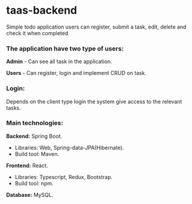 # taas-backend

Simple todo application users can register, submit a task, edit, delete and check it when completed

### The application have two type of users:

**Admin** - Can see all task in the application.

**Users** - Can register, login and implement CRUD on task.

### Login:

Depends on the client type login the system give access to the relevant tasks.

### Main technologies:

**Backend:** Spring Boot.<br/>
- Libraries: Web, Spring-data-JPA(Hibernate).
- Build tool: Maven.

**Frontend:** React.
- Libraries: Typescript, Redux, Bootstrap.
- Build tool: npm.

**Database:** MySQL.
